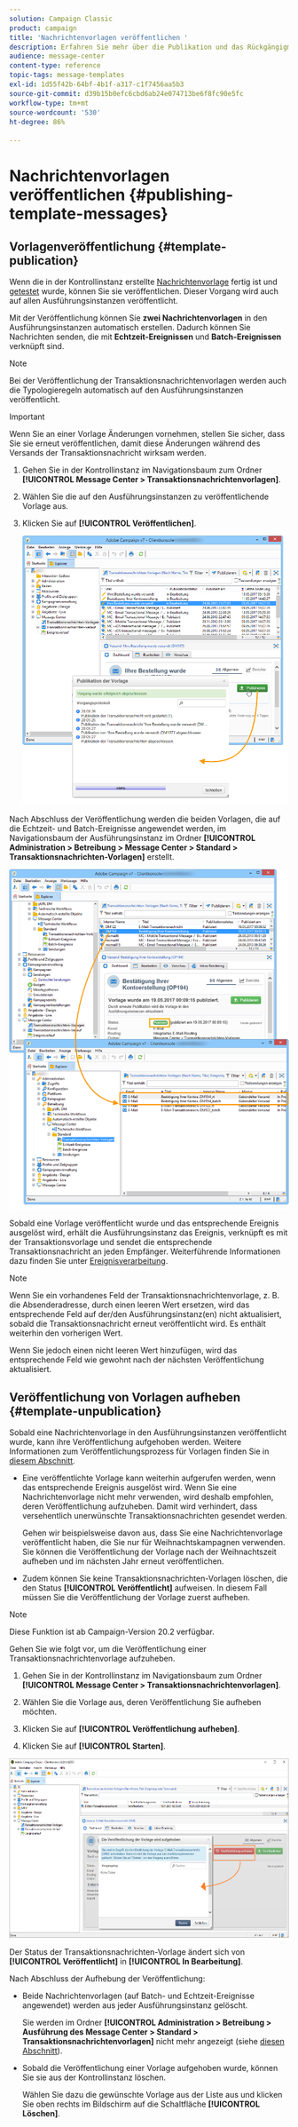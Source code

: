 ```yaml
---
solution: Campaign Classic
product: campaign
title: 'Nachrichtenvorlagen veröffentlichen '
description: Erfahren Sie mehr über die Publikation und das Rückgängigmachen der Veröffentlichung von Transaktionsnachrichten in Adobe Campaign Classic.
audience: message-center
content-type: reference
topic-tags: message-templates
exl-id: 1d55f42b-64bf-4b1f-a317-c1f7456aa5b3
source-git-commit: d39b15b0efc6cbd6ab24e074713be6f8fc90e5fc
workflow-type: tm+mt
source-wordcount: '530'
ht-degree: 86%

---
```


# Nachrichtenvorlagen veröffentlichen {#publishing-template-messages}

## Vorlagenveröffentlichung {#template-publication}

Wenn die in der Kontrollinstanz erstellte [Nachrichtenvorlage](../../message-center/using/creating-the-message-template.md) fertig ist und [getestet](../../message-center/using/testing-message-templates.md) wurde, können Sie sie veröffentlichen. Dieser Vorgang wird auch auf allen Ausführungsinstanzen veröffentlicht.

Mit der Veröffentlichung können Sie **zwei Nachrichtenvorlagen** in den Ausführungsinstanzen automatisch erstellen. Dadurch können Sie Nachrichten senden, die mit **Echtzeit-Ereignissen** und **Batch-Ereignissen** verknüpft sind.

>[!NOTE]
>
>Bei der Veröffentlichung der Transaktionsnachrichtenvorlagen werden auch die Typologieregeln automatisch auf den Ausführungsinstanzen veröffentlicht.

>[!IMPORTANT]
>
>Wenn Sie an einer Vorlage Änderungen vornehmen, stellen Sie sicher, dass Sie sie erneut veröffentlichen, damit diese Änderungen während des Versands der Transaktionsnachricht wirksam werden.

1. Gehen Sie in der Kontrollinstanz im Navigationsbaum zum Ordner **[!UICONTROL Message Center > Transaktionsnachrichtenvorlagen]**.
1. Wählen Sie die auf den Ausführungsinstanzen zu veröffentlichende Vorlage aus.
1. Klicken Sie auf **[!UICONTROL Veröffentlichen]**.

   ![](assets/messagecenter_publish_model_008.png)

Nach Abschluss der Veröffentlichung werden die beiden Vorlagen, die auf die Echtzeit- und Batch-Ereignisse angewendet werden, im Navigationsbaum der Ausführungsinstanz im Ordner **[!UICONTROL Administration > Betreibung > Message Center > Standard > Transaktionsnachrichten-Vorlagen]** erstellt.

![](assets/messagecenter_deployed_model_001.png)

Sobald eine Vorlage veröffentlicht wurde und das entsprechende Ereignis ausgelöst wird, erhält die Ausführungsinstanz das Ereignis, verknüpft es mit der Transaktionsvorlage und sendet die entsprechende Transaktionsnachricht an jeden Empfänger. Weiterführende Informationen dazu finden Sie unter [Ereignisverarbeitung](../../message-center/using/about-event-processing.md).

>[!NOTE]
>
>Wenn Sie ein vorhandenes Feld der Transaktionsnachrichtenvorlage, z. B. die Absenderadresse, durch einen leeren Wert ersetzen, wird das entsprechende Feld auf der/den Ausführungsinstanz(en) nicht aktualisiert, sobald die Transaktionsnachricht erneut veröffentlicht wird. Es enthält weiterhin den vorherigen Wert.
>
>Wenn Sie jedoch einen nicht leeren Wert hinzufügen, wird das entsprechende Feld wie gewohnt nach der nächsten Veröffentlichung aktualisiert.

## Veröffentlichung von Vorlagen aufheben {#template-unpublication}

Sobald eine Nachrichtenvorlage in den Ausführungsinstanzen veröffentlicht wurde, kann ihre Veröffentlichung aufgehoben werden. Weitere Informationen zum Veröffentlichungsprozess für Vorlagen finden Sie in [diesem Abschnitt](#template-publication).

* Eine veröffentlichte Vorlage kann weiterhin aufgerufen werden, wenn das entsprechende Ereignis ausgelöst wird. Wenn Sie eine Nachrichtenvorlage nicht mehr verwenden, wird deshalb empfohlen, deren Veröffentlichung aufzuheben. Damit wird verhindert, dass versehentlich unerwünschte Transaktionsnachrichten gesendet werden.

   Gehen wir beispielsweise davon aus, dass Sie eine Nachrichtenvorlage veröffentlicht haben, die Sie nur für Weihnachtskampagnen verwenden. Sie können die Veröffentlichung der Vorlage nach der Weihnachtszeit aufheben und im nächsten Jahr erneut veröffentlichen.

* Zudem können Sie keine Transaktionsnachrichten-Vorlagen löschen, die den Status **[!UICONTROL Veröffentlicht]** aufweisen. In diesem Fall müssen Sie die Veröffentlichung der Vorlage zuerst aufheben.

>[!NOTE]
>
>Diese Funktion ist ab Campaign-Version 20.2 verfügbar.

Gehen Sie wie folgt vor, um die Veröffentlichung einer Transaktionsnachrichtenvorlage aufzuheben.

1. Gehen Sie in der Kontrollinstanz im Navigationsbaum zum Ordner **[!UICONTROL Message Center > Transaktionsnachrichtenvorlagen]**.
1. Wählen Sie die Vorlage aus, deren Veröffentlichung Sie aufheben möchten.
1. Klicken Sie auf **[!UICONTROL Veröffentlichung aufheben]**.

   <!--1. Fill in the **[!UICONTROL Log of the process]** field.-->

1. Klicken Sie auf **[!UICONTROL Starten]**.

![](assets/message-center-unpublish.png)

Der Status der Transaktionsnachrichten-Vorlage ändert sich von **[!UICONTROL Veröffentlicht]** in **[!UICONTROL In Bearbeitung]**.

Nach Abschluss der Aufhebung der Veröffentlichung:

* Beide Nachrichtenvorlagen (auf Batch- und Echtzeit-Ereignisse angewendet) werden aus jeder Ausführungsinstanz gelöscht.

   Sie werden im Ordner **[!UICONTROL Administration > Betreibung > Ausführung des Message Center > Standard > Transaktionsnachrichtenvorlagen]** nicht mehr angezeigt (siehe [diesen Abschnitt](#template-publication)).

* Sobald die Veröffentlichung einer Vorlage aufgehoben wurde, können Sie sie aus der Kontrollinstanz löschen.

   Wählen Sie dazu die gewünschte Vorlage aus der Liste aus und klicken Sie oben rechts im Bildschirm auf die Schaltfläche **[!UICONTROL Löschen]**.

